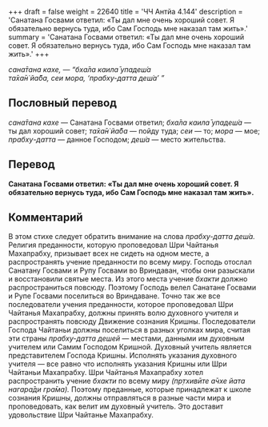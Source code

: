 +++
draft = false
weight = 22640
title = 'ЧЧ Антйа 4.144'
description = 'Санатана Госвами ответил: «Ты дал мне очень хороший совет. Я обязательно вернусь туда, ибо Сам Господь мне наказал там жить».'
summary = 'Санатана Госвами ответил: «Ты дал мне очень хороший совет. Я обязательно вернусь туда, ибо Сам Господь мне наказал там жить».'
+++

_сана̄тана кахе, — “бха̄ла каила̄ упадеш́а  
та̄ха̄н̇ йа̄ба, сеи мора, ‘прабху-датта деш́а’ ”_

## Пословный перевод

_сана̄тана_ _кахе_ — Санатана Госвами ответил; _бха̄ла_ _каила̄_ _упадеш́а_ — ты дал хороший совет; _та̄ха̄н̇_ _йа̄ба_ — пойду туда; _сеи_ — то; _мора_ — мое; _прабху_\-_датта_ — данное Господом; _деш́а_ — место жительства.

## Перевод

**Санатана Госвами ответил: «Ты дал мне очень хороший совет. Я обязательно вернусь туда, ибо Сам Господь мне наказал там жить».**

## Комментарий

В этом стихе следует обратить внимание на слова _прабху-датта деш́а._ Религия преданности, которую проповедовал Шри Чайтанья Махапрабху, призывает всех не сидеть на одном месте, а распространять учение преданности по всему миру. Господь отослал Санатану Госвами и Рупу Госвами во Вриндаван, чтобы они разыскали и восстановили святые места. Из этого места учение _бхакти_ должно распространиться повсюду. Поэтому Господь велел Санатане Госвами и Рупе Госвами поселиться во Вриндаване. Точно так же все последователи учения преданности, которое проповедовал Шри Чайтанья Махапрабху, должны принять волю духовного учителя и распространять повсюду Движение сознания Кришны. Последователи Господа Чайтаньи должны поселиться в разных уголках мира, считая эти страны _прабху-датта дешей_ — местами, данными им духовным учителем или Самим Господом Кришной. Духовный учитель является представителем Господа Кришны. Исполнять указания духовного учителя — все равно что исполнять указания Кришны или Шри Чайтаньи Махапрабху. Шри Чайтанья Махапрабху хотел распространить учение _бхакти_ по всему миру _(пр̣тхивӣте а̄чхе йата нагара̄ди гра̄ма)._ Поэтому преданные, которые принадлежат к школе сознания Кришны, должны отправляться в разные части мира и проповедовать, как велит им духовный учитель. Это доставит удовольствие Шри Чайтанье Махапрабху.
